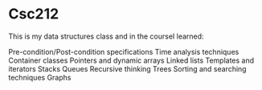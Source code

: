 # Csc212
This is my data structures class and in the courseI learned:

Pre-condition/Post-condition specifications 
Time analysis techniques 
Container classes 
Pointers and dynamic arrays 
Linked lists 
Templates and iterators 
Stacks 
Queues 
Recursive thinking 
Trees 
Sorting and searching techniques
 Graphs

